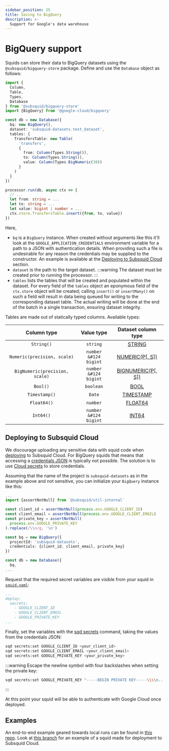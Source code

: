 ```yaml
---
sidebar_position: 25
title: Saving to BigQuery
description: >-
  Support for Google's data warehouse
---
```


# BigQuery support

Squids can store their data to BigQuery datasets using the `@subsquid/bigquery-store` package. Define and use the `Database` object as follows:

```ts title="src/main.ts"
import {
  Column,
  Table,
  Types,
  Database
} from '@subsquid/bigquery-store'
import {BigQuery} from '@google-cloud/bigquery'

const db = new Database({
  bq: new BigQuery(),
  dataset: 'subsquid-datasets.test_dataset',
  tables: {
    TransfersTable: new Table(
      'transfers',
      {
        from: Column(Types.String()),
        to: Column(Types.String()),
        value: Column(Types.BigNumeric(38))
      }
    )
  }
})

processor.run(db, async ctx => {
  // ...
  let from: string = ...
  let to: string = ...
  let value: bigint | number = ...
  ctx.store.TransfersTable.insert({from, to, value})
})
```
Here,
 * `bq` is a `BigQuery` instance. When created without arguments like this it'll look at the `GOOGLE_APPLICATION_CREDENTIALS` environment variable for a path to a JSON with authentication details. When providing such a file is undesirable for any reason the credentials may be supplied to the constructor. An example is available at the [Deploying to Subsquid Cloud](#deploying-to-subsquid-cloud) section.
 * `dataset` is the path to the target dataset.
:::warning
The dataset must be created prior to running the processor.
:::
 * `tables` lists the tables that will be created and populated within the dataset. For every field of the `tables` object an eponymous field of the `ctx.store` object will be created; calling `insert()` or `insertMany()` on such a field will result in data being queued for writing to the corresponding dataset table. The actual writing will be done at the end of the batch in a single transaction, ensuring dataset integrity.

Tables are made out of statically typed columns. Available types:

| Column type                    | Value type                       | Dataset column type                                                                                      |
|:------------------------------:|:--------------------------------:|:--------------------------------------------------------------------------------------------------------:|
| `String()`                     | `string`                         | [STRING](https://cloud.google.com/bigquery/docs/reference/standard-sql/data-types#string_type)           |
| `Numeric(precision, scale)`    | <code>number &#124 bigint</code> | [NUMERIC(P[, S])](https://cloud.google.com/bigquery/docs/reference/standard-sql/data-types#parameterized_decimal_type)    |
| `BigNumeric(precision, scale)` | <code>number &#124 bigint</code> | [BIGNUMERIC(P[, S])](https://cloud.google.com/bigquery/docs/reference/standard-sql/data-types#parameterized_decimal_type) |
| `Bool()`                       | `boolean`                        | [BOOL](https://cloud.google.com/bigquery/docs/reference/standard-sql/data-types#boolean_type)            |
| `Timestamp()`                  | `Date`                           | [TIMESTAMP](https://cloud.google.com/bigquery/docs/reference/standard-sql/data-types#timestamp_type)     |
| `Float64()`                    | `number`                         | [FLOAT64](https://cloud.google.com/bigquery/docs/reference/standard-sql/data-types#floating_point_types) |
| `Int64()`                      | <code>number &#124 bigint</code> | [INT64](https://cloud.google.com/bigquery/docs/reference/standard-sql/data-types#integer_types)          |

## Deploying to Subsquid Cloud

We discourage uploading any sensitive data with squid code when [deploying](/arrowsquid-docs-v0/deploy-squid) to Subsquid Cloud. For BigQuery squids that means that accessing a [credentials JSON](https://cloud.google.com/docs/authentication/application-default-credentials#GAC) is typically not possible. The solution is to use [Cloud secrets](/arrowsquid-docs-v0/deploy-squid/env-variables/#secrets) to store credentials.

Assuming that the name of the project is `subsquid-datasets` as in the example above and not sensitive, you can initialize your `BigQuery` instance like this:
```ts title="src/main.ts"
...
import {assertNotNull} from `@subsquid/util-internal`

const client_id = assertNotNull(process.env.GOOGLE_CLIENT_ID)
const client_email = assertNotNull(process.env.GOOGLE_CLIENT_EMAIL)
const private_key = assertNotNull(
  process.env.GOOGLE_PRIVATE_KEY
).replace(/\\n/g, '\n')

const bq = new BigQuery({
  projectId: 'subsquid-datasets',
  credentials: {client_id, client_email, private_key}
})

const db = new Database({
  bq,
...
```
Request that the required secret variables are visible from your squid in [`squid.yaml`](/arrowsquid-docs-v0/deploy-squid/deploy-manifest):
```yaml title="squid.yaml"
...
deploy:
  secrets:
    - GOOGLE_CLIENT_ID
    - GOOGLE_CLIENT_EMAIL
    - GOOGLE_PRIVATE_KEY
...
```
Finally, set the variables with the [sqd secrets](/arrowsquid-docs-v0/squid-cli/secrets) command, taking the values from the credentials JSON:
```bash
sqd secrets:set GOOGLE_CLIENT_ID <your_client_id>
sqd secrets:set GOOGLE_CLIENT_EMAIL <your_client_email>
sqd secrets:set GOOGLE_PRIVATE_KEY <your_private_key>
```
:::warning
Escape the newline symbol with four backslashes when setting the private key:
```bash
sqd secrets:set GOOGLE_PRIVATE_KEY "-----BEGIN PRIVATE KEY-----\\\\n...
```
:::


At this point your squid will be able to authenticate with Google Cloud once deployed.

## Examples

An end-to-end example geared towards local runs can be found in [this repo](https://github.com/subsquid-labs/squid-bigquery-example). Look at [this branch](https://github.com/subsquid-labs/squid-bigquery-example/tree/cloud-secrets) for an example of a squid made for deployment to Subsquid Cloud.

